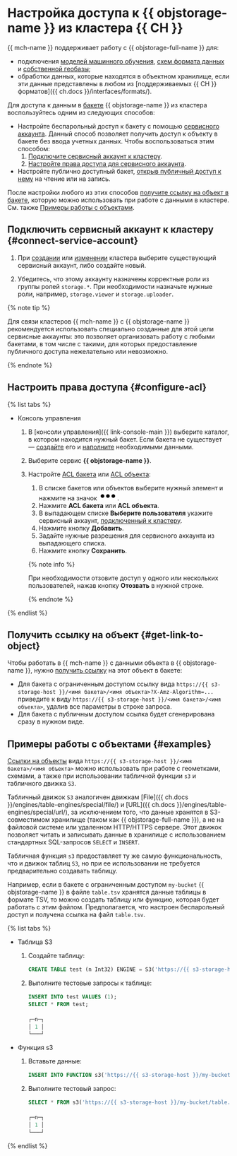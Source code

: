 # Настройка доступа к {{ objstorage-name }} из кластера {{ CH }}

{{ mch-name }} поддерживает работу с {{ objstorage-full-name }} для:
* подключения [моделей машинного обучения](ml-models.md), [схем формата данных](format-schemas.md) и [собственной геобазы](geobase.md);
* обработки данных, которые находятся в объектном хранилище, если эти данные представлены в любом из [поддерживаемых {{ CH }} форматов]({{ ch.docs }}/interfaces/formats/).


Для доступа к данным в [бакете](../../storage/concepts/bucket.md) {{ objstorage-name }} из кластера воспользуйтесь одним из следующих способов: 
* Настройте беспарольный доступ к бакету с помощью [сервисного аккаунта](../../iam/concepts/users/service-accounts.md). Данный способ позволяет получить доступ к объекту в бакете без ввода учетных данных. Чтобы воспользоваться этим способом:
   1. [Подключите сервисный аккаунт к кластеру](#connect-service-account).
   1. [Настройте права доступа для сервисного аккаунта](#configure-acl).  
* Настройте публично доступный бакет, [открыв публичный доступ к нему](../../storage/operations/buckets/bucket-availability.md) на чтение или на запись. 

   
После настройки любого из этих способов [получите ссылку на объект в бакете](#get-link-to-object), которую можно использовать при работе с данными в кластере. См. также [Примеры работы с объектами](#examples).
   
## Подключить сервисный аккаунт к кластеру {#connect-service-account}


1. При [создании](cluster-create.md) или [изменении](update.md) кластера выберите существующий сервисный аккаунт, либо создайте новый.


1. Убедитесь, что этому аккаунту назначены корректные роли из группы ролей `storage.*`. При необходимости назначьте нужные роли, например, `storage.viewer` и `storage.uploader`.

{% note tip %}

Для связи кластеров {{ mch-name }} с {{ objstorage-name }} рекомендуется использовать специально созданные для этой цели сервисные аккаунты: это позволяет организовать работу с любыми бакетами, в том числе с такими, для которых предоставление публичного доступа нежелательно или невозможно.  

{% endnote %}

## Настроить права доступа {#configure-acl}

{% list tabs %}

- Консоль управления

    
  1. В [консоли управления]({{ link-console-main }}) выберите каталог, в котором находится нужный бакет. Если бакета не существует — [создайте](../../storage/operations/buckets/create.md) его и [наполните](../../storage/operations/objects/upload.md) необходимыми данными.


  1. Выберите сервис **{{ objstorage-name }}**.

  
  1. Настройте [ACL бакета](../../storage/operations/buckets/edit-acl.md) или [ACL объекта](../../storage/operations/objects/edit-acl.md):


      1. В списке бакетов или объектов выберите нужный элемент и нажмите на значок ![image](../../_assets/options.svg).
      1. Нажмите **ACL бакета** или **ACL объекта**.
      1. В выпадающем списке **Выберите пользователя** укажите сервисный аккаунт, [подключенный к кластеру](#connect-service-account).
      1. Нажмите кнопку **Добавить**.
      1. Задайте нужные разрешения для сервисного аккаунта из выпадающего списка.
      1. Нажмите кнопку **Сохранить**.

      {% note info %}

      При необходимости отзовите доступ у одного или нескольких пользователей, нажав кнопку **Отозвать** в нужной строке.
   
      {% endnote %}

{% endlist %}

## Получить ссылку на объект {#get-link-to-object}


Чтобы работать в {{ mch-name }} с данными объекта в {{ objstorage-name }}, нужно [получить ссылку](../../storage/operations/objects/link-for-download.md) на этот объект в бакете:


* Для бакета с ограниченным доступом ссылку вида `https://{{ s3-storage-host }}/<имя бакета>/<имя объекта>?X-Amz-Algorithm=...` приведите к виду `https://{{ s3-storage-host }}/<имя бакета>/<имя объекта>`, удалив все параметры в строке запроса. 
* Для бакета с публичным доступом ссылка будет сгенерирована сразу в нужном виде.

## Примеры работы с объектами {#examples}

[Ссылки на объекты](#get-link-to-object) вида `https://{{ s3-storage-host }}/<имя бакета>/<имя объекта>` можно использовать при работе с геометками, схемами, а также при использовании табличной функции `s3` и табличного движка `S3`.

Табличный движок `S3` аналогичен движкам [File]({{ ch.docs }}/engines/table-engines/special/file/) и [URL]({{ ch.docs }}/engines/table-engines/special/url/), за исключением того, что данные хранятся в S3-совместимом хранилище (таком как {{ objstorage-full-name }}), а не на файловой системе или удаленном HTTP/HTTPS сервере. Этот движок позволяет читать и записывать данные в хранилище с использованием стандартных SQL-запросов `SELECT` и `INSERT`. 

Табличная функция `s3` предоставляет ту же самую функциональность, что и движок таблиц `S3`, но при ее использовании не требуется предварительно создавать таблицу.

Например, если в бакете с ограниченным доступом `my-bucket` {{ objstorage-name }} в файле `table.tsv` хранятся данные таблицы в формате TSV, то можно создать таблицу или функцию, которая будет работать с этим файлом. Предполагается, что настроен беспарольный доступ и получена ссылка на файл `table.tsv`.

{% list tabs %}

- Таблица S3

  1. Создайте таблицу:
  
     ```sql
     CREATE TABLE test (n Int32) ENGINE = S3('https://{{ s3-storage-host }}/my-bucket/table.tsv', 'TSV');
     ```
  
  1. Выполните тестовые запросы к таблице:
  
     ```sql
     INSERT INTO test VALUES (1);
     SELECT * FROM test;
  
     ┌─n─┐
     │ 1 │
     └───┘
     ```

- Функция s3

  1. Вставьте данные:
     
     ```sql
     INSERT INTO FUNCTION s3('https://{{ s3-storage-host }}/my-bucket/table.tsv', 'TSV', 'n Int32') VALUES (1);
     ```
     
  1. Выполните тестовый запрос:
  
     ```sql
     SELECT * FROM s3('https://{{ s3-storage-host }}/my-bucket/table.tsv', 'TSV', 'n Int32');

     ┌─n─┐
     │ 1 │
     └───┘
     ```

{% endlist %}
